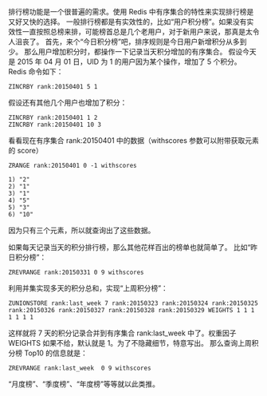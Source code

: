 排行榜功能是一个很普遍的需求。使用 Redis 中有序集合的特性来实现排行榜是又好又快的选择。
一般排行榜都是有实效性的，比如“用户积分榜”。如果没有实效性一直按照总榜来排，可能榜首总是几个老用户，对于新用户来说，那真是太令人沮丧了。
首先，来个“今日积分榜”吧，排序规则是今日用户新增积分从多到少。
那么用户增加积分时，都操作一下记录当天积分增加的有序集合。
假设今天是 2015 年 04 月 01 日，UID 为 1 的用户因为某个操作，增加了 5 个积分。
Redis 命令如下：
```
ZINCRBY rank:20150401 5 1
```
假设还有其他几个用户也增加了积分：
```
ZINCRBY rank:20150401 1 2
ZINCRBY rank:20150401 10 3
```
看看现在有序集合 rank:20150401 中的数据（withscores 参数可以附带获取元素的 score）
```
ZRANGE rank:20150401 0 -1 withscores
```
```
1) "2"
2) "1"
3) "1"
4) "5"
5) "3"
6) "10"
```
因为只有三个元素，所以就查询出了这些数据。

如果每天记录当天的积分排行榜，那么其他花样百出的榜单也就简单了。
比如“昨日积分榜”：
```
ZREVRANGE rank:20150331 0 9 withscores
```
利用并集实现多天的积分总和，实现“上周积分榜”：
```
ZUNIONSTORE rank:last_week 7 rank:20150323 rank:20150324 rank:20150325 rank:20150326 rank:20150327 rank:20150328 rank:20150329 WEIGHTS 1 1 1 1 1 1 1
```
这样就将 7 天的积分记录合并到有序集合 rank:last_week 中了。权重因子 WEIGHTS 如果不给，默认就是 1。为了不隐藏细节，特意写出。
那么查询上周积分榜 Top10 的信息就是：
```
ZREVRANGE rank:last_week  0 9 withscores
```
“月度榜”、“季度榜”、“年度榜”等等就以此类推。